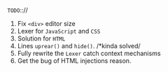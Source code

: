 `TODO`:://
1. Fix `<div>` editor size
2. Lexer for `JavaScript` and `CSS`
3. Solution for `HTML`
4. Lines `uprear()` and `hide()`. /*kinda solved/
5. Fully rewrite the `Lexer` catch context mechanisms
6. Get the bug of HTML injections reason.